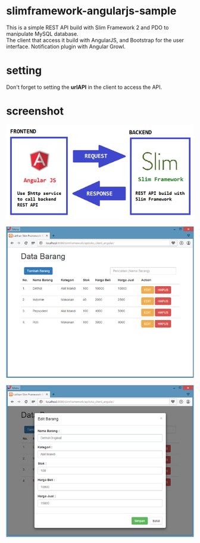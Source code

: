 # slimframework-angularjs-sample
This is a simple REST API build with Slim Framework 2 and PDO to manipulate MySQL database.<br/>
The client that access it build with AngularJS, and Bootstrap for the user interface.
Notification plugin with Angular Growl.

# setting
Don't forget to setting the <b>urlAPI</b> in the client to access the API.

# screenshot
![alt tag](https://raw.githubusercontent.com/marselsampe/slimframework-angularjs-sample/master/screenshot1.png)
<br/><br/>
![alt tag](https://raw.githubusercontent.com/marselsampe/slimframework-angularjs-sample/master/screenshot2.png)
<br/><br/>
![alt tag](https://raw.githubusercontent.com/marselsampe/slimframework-angularjs-sample/master/screenshot3.png)
